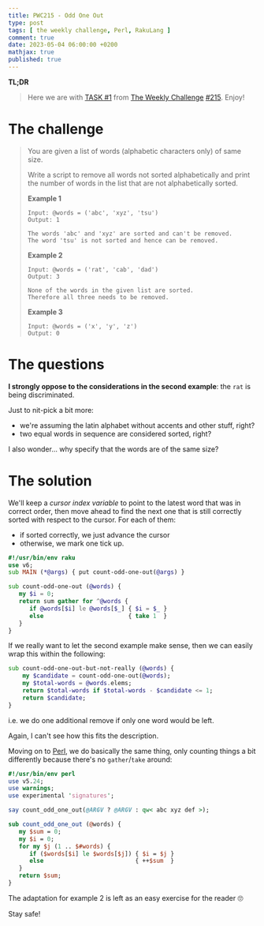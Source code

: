 ```yaml
---
title: PWC215 - Odd One Out
type: post
tags: [ the weekly challenge, Perl, RakuLang ]
comment: true
date: 2023-05-04 06:00:00 +0200
mathjax: true
published: true
---
```


**TL;DR**

> Here we are with [TASK #1][] from [The Weekly Challenge][]
> [#215][]. Enjoy!

# The challenge

> You are given a list of words (alphabetic characters only) of same
> size.
>
> Write a script to remove all words not sorted alphabetically and print
> the number of words in the list that are not alphabetically sorted.
>
> **Example 1**
>
>     Input: @words = ('abc', 'xyz', 'tsu')
>     Output: 1
>
>     The words 'abc' and 'xyz' are sorted and can't be removed.
>     The word 'tsu' is not sorted and hence can be removed.
>
> **Example 2**
>
>     Input: @words = ('rat', 'cab', 'dad')
>     Output: 3
>
>     None of the words in the given list are sorted.
>     Therefore all three needs to be removed.
>
> **Example 3**
>
>     Input: @words = ('x', 'y', 'z')
>     Output: 0

# The questions

**I strongly oppose to the considerations in the second example**: the
`rat` is being discriminated.

Just to nit-pick a bit more:

- we're assuming the latin alphabet without accents and other stuff,
  right?
- two equal words in sequence are considered sorted, right?

I also wonder... why specify that the words are of the same size?

# The solution

We'll keep a *cursor index variable* to point to the latest word that
was in correct order, then move ahead to find the next one that is still
correctly sorted with respect to the cursor. For each of them:

- if sorted correctly, we just advance the cursor
- otherwise, we mark one tick up.

```raku
#!/usr/bin/env raku
use v6;
sub MAIN (*@args) { put count-odd-one-out(@args) }

sub count-odd-one-out (@words) {
   my $i = 0;
   return sum gather for ^@words {
      if @words[$i] le @words[$_] { $i = $_ }
      else                        { take 1  }
   }
}
```

If we really want to let the second example make sense, then we can
easily wrap this within the following:

```raku
sub count-odd-one-out-but-not-really (@words) {
    my $candidate = count-odd-one-out(@words);
    my $total-words = @words.elems;
    return $total-words if $total-words - $candidate <= 1;
    return $candidate;
}
```

i.e. we do one additional remove if only one word would be left.

Again, I can't see how this fits the description.

Moving on to [Perl][], we do basically the same thing, only counting
things a bit differently because there's no `gather`/`take` around:

```perl
#!/usr/bin/env perl
use v5.24;
use warnings;
use experimental 'signatures';

say count_odd_one_out(@ARGV ? @ARGV : qw< abc xyz def >);

sub count_odd_one_out (@words) {
   my $sum = 0;
   my $i = 0;
   for my $j (1 .. $#words) {
      if ($words[$i] le $words[$j]) { $i = $j }
      else                          { ++$sum  }
   }
   return $sum;
}
```

The adaptation for example 2 is left as an easy exercise for the reader 🙄

Stay safe!

[The Weekly Challenge]: https://theweeklychallenge.org/
[#215]: https://theweeklychallenge.org/blog/perl-weekly-challenge-215/
[TASK #1]: https://theweeklychallenge.org/blog/perl-weekly-challenge-215/#TASK1
[Perl]: https://www.perl.org/
[Raku]: https://raku.org/
[manwar]: http://www.manwar.org/
